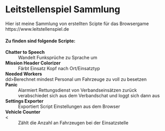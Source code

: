 <h1>Leitstellenspiel Sammlung</h1>
Hier ist meine Sammlung von erstellten Scipte für das Browsergame
https://www.leitstellenspiel.de

<h4>Zu finden sind folgende Scripte:</h3>

<dl>
    <dt><b>Chatter to Speech</b></dt>
        <dd>Wandelt Funksprüche zu Sprache um</dd>
    <dt><b>Mission Header Colorizer</b></dt>
        <dd>Färbt Einsatz Kopf nach Ort/Einsatztyp</dd>
    <dt><b>Needed Workers</b></dt>
        dd>Berechnet mindest Personal um Fahrzeuge zu voll zu besetzen</dd>
    <dt><b>Panic</b></dt>
        <dd>Alarmiert Rettungsdienst von Verbandseinsätzen zurück<br>
        verabschiedet sich aus dem Verbandschat und loggt sich dann aus</dd>
    <dt><b>Settings Exporter</b></dt>
        <dd>Exportiert Script Einstellungen aus dem Browser</dd>
    <dt><b>Vehicle Counter</b></dt><
        <dd>Zählt die Anzahl an Fahrzeugen bei der Einsatzstelle</dd>
</dl>
